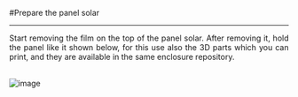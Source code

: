 #Prepare the panel solar

---

<div style="text-align: justify">Start removing the film on the top of the panel solar. After removing it, hold the panel like it shown below, for this use also the 3D parts which you can print, and they are available in the same enclosure repository.</div>

<br />

![image](../img/20211027_121755-2.png)
